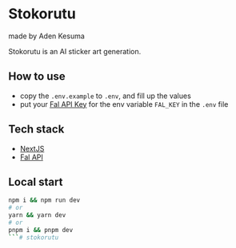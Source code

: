 # Stokorutu 

made by Aden Kesuma

Stokorutu is an AI sticker art generation.

## How to use

- copy the `.env.example` to `.env`, and fill up the values
- put your [Fal API Key](https://fal.ai/) for the env variable `FAL_KEY` in the `.env` file

## Tech stack

- [NextJS](https://nextjs.org/)
- [Fal API](https://fal.ai/)

## Local start

```bash
npm i && npm run dev
# or
yarn && yarn dev
# or
pnpm i && pnpm dev
```# stokorutu
